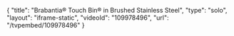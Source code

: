 {
    "title": "Brabantia&reg; Touch Bin&reg; in Brushed Stainless Steel",
    "type": "solo",
    "layout": "iframe-static",
    "videoId": "109978496",
    "url": "\/tvpembed\/109978496"
}